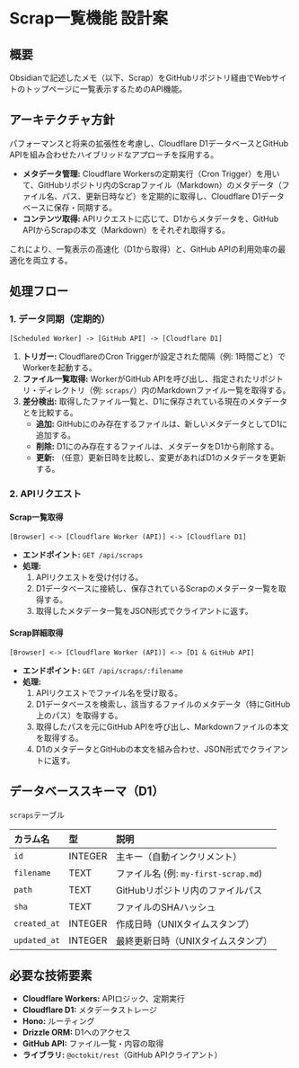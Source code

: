 # Scrap一覧機能 設計案

## 概要

Obsidianで記述したメモ（以下、Scrap）をGitHubリポジトリ経由でWebサイトのトップページに一覧表示するためのAPI機能。

## アーキテクチャ方針

パフォーマンスと将来の拡張性を考慮し、Cloudflare D1データベースとGitHub APIを組み合わせたハイブリッドなアプローチを採用する。

-   **メタデータ管理:** Cloudflare Workersの定期実行（Cron Trigger）を用いて、GitHubリポジトリ内のScrapファイル（Markdown）のメタデータ（ファイル名、パス、更新日時など）を定期的に取得し、Cloudflare D1データベースに保存・同期する。
-   **コンテンツ取得:** APIリクエストに応じて、D1からメタデータを、GitHub APIからScrapの本文（Markdown）をそれぞれ取得する。

これにより、一覧表示の高速化（D1から取得）と、GitHub APIの利用効率の最適化を両立する。

## 処理フロー

### 1. データ同期（定期的）

```
[Scheduled Worker] -> [GitHub API] -> [Cloudflare D1]
```

1.  **トリガー:** CloudflareのCron Triggerが設定された間隔（例: 1時間ごと）でWorkerを起動する。
2.  **ファイル一覧取得:** WorkerがGitHub APIを呼び出し、指定されたリポジトリ・ディレクトリ（例: `scraps/`）内のMarkdownファイル一覧を取得する。
3.  **差分検出:** 取得したファイル一覧と、D1に保存されている現在のメタデータとを比較する。
    -   **追加:** GitHubにのみ存在するファイルは、新しいメタデータとしてD1に追加する。
    -   **削除:** D1にのみ存在するファイルは、メタデータをD1から削除する。
    -   **更新:** （任意）更新日時を比較し、変更があればD1のメタデータを更新する。

### 2. APIリクエスト

#### Scrap一覧取得

```
[Browser] <-> [Cloudflare Worker (API)] <-> [Cloudflare D1]
```

-   **エンドポイント:** `GET /api/scraps`
-   **処理:**
    1.  APIリクエストを受け付ける。
    2.  D1データベースに接続し、保存されているScrapのメタデータ一覧を取得する。
    3.  取得したメタデータ一覧をJSON形式でクライアントに返す。

#### Scrap詳細取得

```
[Browser] <-> [Cloudflare Worker (API)] <-> [D1 & GitHub API]
```

-   **エンドポイント:** `GET /api/scraps/:filename`
-   **処理:**
    1.  APIリクエストでファイル名を受け取る。
    2.  D1データベースを検索し、該当するファイルのメタデータ（特にGitHub上のパス）を取得する。
    3.  取得したパスを元にGitHub APIを呼び出し、Markdownファイルの本文を取得する。
    4.  D1のメタデータとGitHubの本文を組み合わせ、JSON形式でクライアントに返す。

## データベーススキーマ（D1）

`scraps`テーブル

| カラム名    | 型      | 説明                               |
| :---------- | :------ | :--------------------------------- |
| `id`        | INTEGER | 主キー（自動インクリメント）       |
| `filename`  | TEXT    | ファイル名 (例: `my-first-scrap.md`) |
| `path`      | TEXT    | GitHubリポジトリ内のファイルパス   |
| `sha`       | TEXT    | ファイルのSHAハッシュ              |
| `created_at`| INTEGER | 作成日時（UNIXタイムスタンプ）     |
| `updated_at`| INTEGER | 最終更新日時（UNIXタイムスタンプ） |

## 必要な技術要素

-   **Cloudflare Workers:** APIロジック、定期実行
-   **Cloudflare D1:** メタデータストレージ
-   **Hono:** ルーティング
-   **Drizzle ORM:** D1へのアクセス
-   **GitHub API:** ファイル一覧・内容の取得
-   **ライブラリ:** `@octokit/rest`（GitHub APIクライアント）
